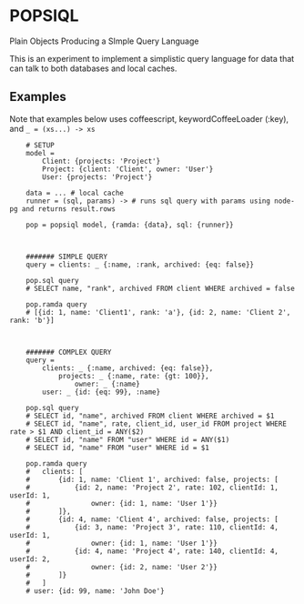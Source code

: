 # POPSIQL
Plain Objects Producing a SImple Query Language

This is an experiment to implement a simplistic query language for data that can talk to both databases and local caches.


## Examples
Note that examples below uses coffeescript, keywordCoffeeLoader (:key), and `_ = (xs...) -> xs`

		# SETUP
		model =  
			Client: {projects: 'Project'}
			Project: {client: 'Client', owner: 'User'}
			User: {projects: 'Project'}

		data = ... # local cache
		runner = (sql, params) -> # runs sql query with params using node-pg and returns result.rows

		pop = popsiql model, {ramda: {data}, sql: {runner}}



		####### SIMPLE QUERY
		query = clients: _ {:name, :rank, archived: {eq: false}}

		pop.sql query
		# SELECT name, "rank", archived FROM client WHERE archived = false

		pop.ramda query
		# [{id: 1, name: 'Client1', rank: 'a'}, {id: 2, name: 'Client 2', rank: 'b'}]



		####### COMPLEX QUERY 
		query =
			clients: _ {:name, archived: {eq: false}},
				projects: _ {:name, rate: {gt: 100}},
					owner: _ {:name}
			user: _ {id: {eq: 99}, :name}
					
		pop.sql query
		# SELECT id, "name", archived FROM client WHERE archived = $1
		# SELECT id, "name", rate, client_id, user_id FROM project WHERE rate > $1 AND client_id = ANY($2)
		# SELECT id, "name" FROM "user" WHERE id = ANY($1)
		# SELECT id, "name" FROM "user" WHERE id = $1

		pop.ramda query
		#	clients: [
		#		{id: 1, name: 'Client 1', archived: false, projects: [
		#			{id: 2, name: 'Project 2', rate: 102, clientId: 1, userId: 1,
		#				owner: {id: 1, name: 'User 1'}}
		#		]},
		#		{id: 4, name: 'Client 4', archived: false, projects: [
		#			{id: 3, name: 'Project 3', rate: 110, clientId: 4, userId: 1,
		#				owner: {id: 1, name: 'User 1'}}
		#			{id: 4, name: 'Project 4', rate: 140, clientId: 4, userId: 2,
		#				owner: {id: 2, name: 'User 2'}}
		#		]}
		#	]
		# user: {id: 99, name: 'John Doe'}
